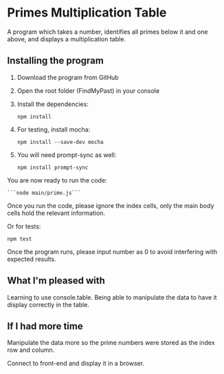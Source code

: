 # Primes Multiplication Table

A program which takes a number, identifies all primes below it and one above, and displays a multiplication table.

## Installing the program

1. Download the program from GitHub

2. Open the root folder (FindMyPast) in your console

3. Install the dependencies:

    ```npm install```

4. For testing, install mocha:

    ```npm install --save-dev mocha```

5. You will need prompt-sync as well:

    ```npm install prompt-sync```

You are now ready to run the code:

    ```node main/prime.js```

Once you run the code, please ignore the index cells,
only the main body cells hold the relevant information.

Or for tests:

    npm test

Once the program runs, please input number as 0 to avoid interfering with expected results.

## What I'm pleased with

Learning to use console.table.
Being able to manipulate the data to have it display correctly in the table.

## If I had more time

Manipulate the data more so the prime numbers were stored as the index row and column.

Connect to front-end and display it in a browser.

